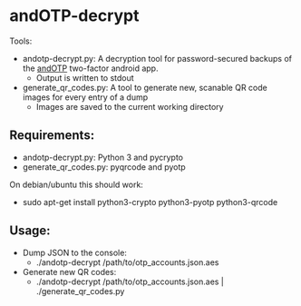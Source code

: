# andOTP-decrypt

Tools:
 - andotp-decrypt.py: A decryption tool for password-secured backups of the [andOTP](https://github.com/flocke/andOTP) two-factor android app.
   - Output is written to stdout
 - generate_qr_codes.py: A tool to generate new, scanable QR code images for every entry of a dump
   - Images are saved to the current working directory

## Requirements:
 - andotp-decrypt.py: Python 3 and pycrypto
 - generate_qr_codes.py: pyqrcode and pyotp

On debian/ubuntu this should work:
 - sudo apt-get install python3-crypto python3-pyotp python3-qrcode

## Usage:
 - Dump JSON to the console:
   - ./andotp-decrypt /path/to/otp_accounts.json.aes
 - Generate new QR codes:
   - ./andotp-decrypt /path/to/otp_accounts.json.aes | ./generate_qr_codes.py
